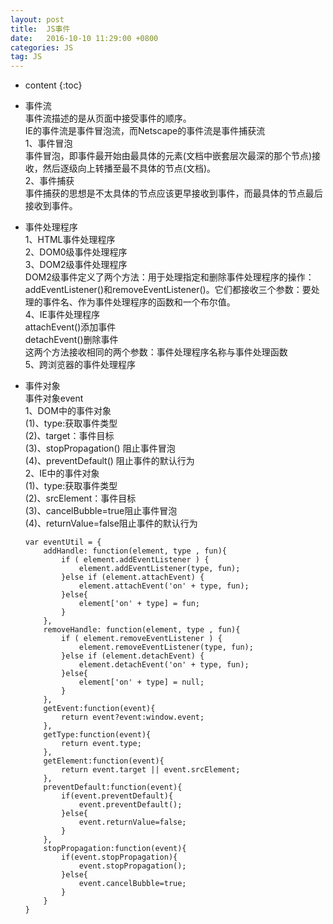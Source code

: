 ```yaml
---
layout: post
title:  JS事件
date:   2016-10-10 11:29:00 +0800
categories: JS
tag: JS
---
```


* content
{:toc}

- 事件流  
	事件流描述的是从页面中接受事件的顺序。  
	IE的事件流是事件冒泡流，而Netscape的事件流是事件捕获流  
	1、事件冒泡  
	事件冒泡，即事件最开始由最具体的元素(文档中嵌套层次最深的那个节点)接收，然后逐级向上转播至最不具体的节点(文档)。  
	2、事件捕获  
	事件捕获的思想是不太具体的节点应该更早接收到事件，而最具体的节点最后接收到事件。  

- 事件处理程序  
	1、HTML事件处理程序  
	2、DOM0级事件处理程序  
	3、DOM2级事件处理程序  
	DOM2级事件定义了两个方法：用于处理指定和删除事件处理程序的操作：addEventListener()和removeEventListener()。它们都接收三个参数：要处理的事件名、作为事件处理程序的函数和一个布尔值。  
	4、IE事件处理程序  
	attachEvent()添加事件  
	detachEvent()删除事件  
	这两个方法接收相同的两个参数：事件处理程序名称与事件处理函数  
	5、跨浏览器的事件处理程序  

- 事件对象  
	事件对象event  
	1、DOM中的事件对象  
	(1)、type:获取事件类型  
	(2)、target：事件目标  
	(3)、stopPropagation() 阻止事件冒泡  
	(4)、preventDefault() 阻止事件的默认行为  
	2、IE中的事件对象  
	(1)、type:获取事件类型  
	(2)、srcElement：事件目标  
	(3)、cancelBubble=true阻止事件冒泡  
	(4)、returnValue=false阻止事件的默认行为  
	

	```
	var eventUtil = {
		addHandle: function(element, type , fun){
			if ( element.addEventListener ) {
				element.addEventListener(type, fun);
			}else if (element.attachEvent) {
				element.attachEvent('on' + type, fun);
			}else{
				element['on' + type] = fun;
			}
		},
		removeHandle: function(element, type , fun){
			if ( element.removeEventListener ) {
				element.removeEventListener(type, fun);
			}else if (element.detachEvent) {
				element.detachEvent('on' + type, fun);
			}else{
				element['on' + type] = null;
			}
		},
		getEvent:function(event){
	        return event?event:window.event;
	    },
		getType:function(event){
			return event.type;
		},
		getElement:function(event){
			return event.target || event.srcElement;
		},
		preventDefault:function(event){
			if(event.preventDefault){
			  	event.preventDefault();
			}else{
			  	event.returnValue=false;
			}
		},
		stopPropagation:function(event){
			if(event.stopPropagation){
		 		event.stopPropagation();
			}else{
		 		event.cancelBubble=true;
			}
		}
	}
	```